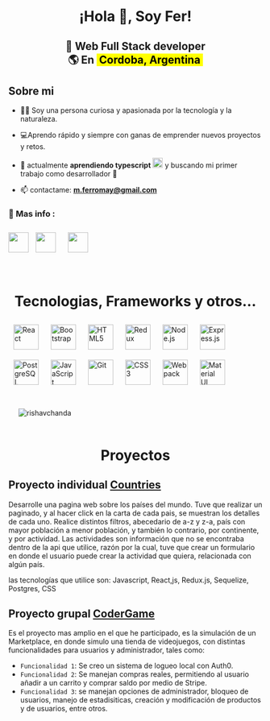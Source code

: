 

<h1 align="center">¡Hola 👋, Soy Fer! </h1>

<h2 align="center">
🚀 Web Full Stack developer<br/> 
🌎 En <mark> &nbsp;Cordoba, Argentina&nbsp;</mark> 
</h2>

## Sobre mi 

- 🙍‍♀️ Soy una persona curiosa y apasionada por la tecnología y la naturaleza. 
- 💻Aprendo rápido y siempre con ganas de emprender nuevos proyectos y retos.
- 🌱 actualmente **aprendiendo typescript** <img style="margin: 0px" src="https://profilinator.rishav.dev/skills-assets/typescript-original.svg" alt="TypeScript" height="20" /> y buscando mi primer trabajo como desarrollador 👋

- 📫 contactame: **m.ferromay@gmail.com**



<h3 align="left"> 📎 Mas info :</h3>
<p align="left">

<a href="https://wa.me/+543513053755" target="blank"><img align="center" src="https://cdn.worldvectorlogo.com/logos/whatsapp-3.svg" width="40" /></a>
<a href="https://www.linkedin.com/in/maria-fernanda-romay-511bb31a3/" target="blank"><img align="center" src="https://cdn.worldvectorlogo.com/logos/linkedin-icon-2.svg" width="40" style="margin: 10px"  /></a>
<a href="mailto:m.ferromay@gmail.com?Subject=Oferta%20de%20empleo" target="blank"><img align="center" src="https://cdn.worldvectorlogo.com/logos/gmail-icon.svg" width="40" style="margin: 10px"  /></a>

<br>



<h1 align="center">Tecnologias, Frameworks y otros... </h1>


<div>  
<a href="https://reactjs.org/" target="_blank"><img style="margin: 10px" src="https://profilinator.rishav.dev/skills-assets/react-original-wordmark.svg" alt="React" height="50" /></a>  
<a href="https://getbootstrap.com/docs/3.4/javascript/" target="_blank"><img style="margin: 10px" src="https://profilinator.rishav.dev/skills-assets/bootstrap-plain.svg" alt="Bootstrap" height="50" /></a>  
<a href="https://en.wikipedia.org/wiki/HTML5" target="_blank"><img style="margin: 10px" src="https://profilinator.rishav.dev/skills-assets/html5-original-wordmark.svg" alt="HTML5" height="50" /></a>  
<a href="https://redux.js.org/" target="_blank"><img style="margin: 10px" src="https://profilinator.rishav.dev/skills-assets/redux-original.svg" alt="Redux" height="50" /></a>  
<a href="https://nodejs.org/" target="_blank"><img style="margin: 10px" src="https://profilinator.rishav.dev/skills-assets/nodejs-original-wordmark.svg" alt="Node.js" height="50" /></a>  
<a href="https://expressjs.com/" target="_blank"><img style="margin: 10px" src="https://profilinator.rishav.dev/skills-assets/express-original-wordmark.svg" alt="Express.js" height="50" /></a>  
<a href="https://www.postgresql.org/" target="_blank"><img style="margin: 10px" src="https://profilinator.rishav.dev/skills-assets/postgresql-original-wordmark.svg" alt="PostgreSQL" height="50" /></a>  
<a href="https://www.javascript.com/" target="_blank"><img style="margin: 10px" src="https://profilinator.rishav.dev/skills-assets/javascript-original.svg" alt="JavaScript" height="50" /></a>  
<a href="https://github.com/" target="_blank"><img style="margin: 10px" src="https://profilinator.rishav.dev/skills-assets/git-scm-icon.svg" alt="Git" height="50" /></a>  
<a href="https://www.w3schools.com/css/" target="_blank"><img style="margin: 10px" src="https://profilinator.rishav.dev/skills-assets/css3-original-wordmark.svg" alt="CSS3" height="50" /></a>   
<a href="https://webpack.js.org/" target="_blank"><img style="margin: 10px" src="https://profilinator.rishav.dev/skills-assets/webpack-original.svg" alt="Webpack" height="50" /></a>  
<a href="https://mui.com/" target="_blank"><img style="margin: 10px" src="https://profilinator.rishav.dev/skills-assets/mui.png" alt="Material UI" height="50" /></a>
</div>

<br>

<img align="center" style="margin: 20px " src="https://github-readme-stats.vercel.app/api?username=ferromayy&show_icons=true&locale=en&theme=tokyonight" alt="rishavchanda" />
<br>

<h1 align="center"></h1>
<h1 align="center">Proyectos</h1>

##  Proyecto individual <a href="https://pi-countries-cyan.vercel.app/Home">Countries</a>

Desarrolle una pagina web sobre los países del mundo.
Tuve que realizar un paginado, y al hacer click en la carta de cada pais, se muestran los detalles de cada uno. Realice distintos filtros, abecedario de a-z y z-a, país con mayor población a menor población, y también lo contrario, por continente, y por actividad. Las actividades son información que no se encontraba dentro de la api que utilice, razón por la cual, tuve que crear un formulario en donde el usuario puede crear la actividad que quiera, relacionada con algún país. 

las tecnologías que utilice son: Javascript, React,js, Redux.js, Sequelize, Postgres, CSS


## Proyecto grupal <a href="https://coder-game.vercel.app/">CoderGame</a>

Es el proyecto mas amplio en el que he participado, es la simulación de un Marketplace, en donde simulo una tienda de videojuegos, con distintas funcionalidades para usuarios y administrador, tales como: 


- `Funcionalidad 1`: Se creo un sistema de logueo local con Auth0. 
- `Funcionalidad 2`: Se manejan compras reales, permitiendo al usuario añadir a un carrito y comprar saldo por medio de Stripe. 
- `Funcionalidad 3`: se manejan opciones de administrador, bloqueo de usuarios, manejo de estadisiticas, creación y modificación de productos y de usuarios, entre otros.






